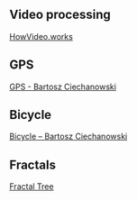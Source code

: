 
## Video processing

[HowVideo.works](https://howvideo.works/)

## GPS

[GPS - Bartosz Ciechanowski](https://ciechanow.ski/gps/?utm_source=hackernewsletter&utm_medium=email&utm_term=fav)

## Bicycle
[Bicycle – Bartosz Ciechanowski](https://ciechanow.ski/bicycle/)

## Fractals

[Fractal Tree](http://richdecibels.com/fractal-tree/)
